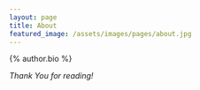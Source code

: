 ```yaml
---
layout: page
title: About
featured_image: /assets/images/pages/about.jpg
---
```


{% author.bio %}

*Thank You for reading!*